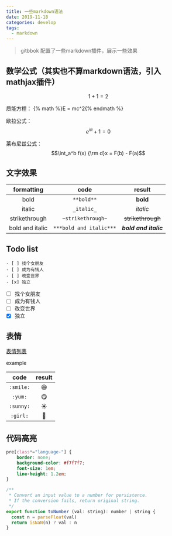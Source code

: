 ```yaml
---
title: 一些markdown语法
date: 2019-11-18
categories: develop
tags:
  - markdown
---
```


> gitbbok 配置了一些markdown插件，展示一些效果


## 数学公式（其实也不算markdown语法，引入mathjax插件）

$$1 + 1 = 2$$

质能方程： {% math %}E = mc^2{% endmath %}

欧拉公式：$$e^{i\pi} + 1 = 0$$

莱布尼兹公式：$$\int_a^b f(x) {\rm d}x = F(b) - F(a)$$

## 文字效果
| formatting | code | result |
| :------: | :------: | :------: |
| bold | `**bold**` | **bold** |
| italic | `_italic_` | _italic_ |
| strikethrough | `~strikethrough~` | ~~strikethrough~~ |
| bold and italic | `***bold and italic***` | ***bold and italic*** |

## Todo list
```
- [ ] 找个女朋友
- [ ] 成为有钱人
- [ ] 改变世界
- [x] 独立
```

- [ ] 找个女朋友
- [ ] 成为有钱人
- [ ] 改变世界
- [x] 独立

## 表情
[表情列表](https://www.webfx.com/tools/emoji-cheat-sheet/)

example

| code | result |
| :------: | :------: |
| `:smile:` | :smile: |
| `:yum:` | :yum: |
| `:sunny:` | :sunny: |
| `:girl:` | :girl: |

## 代码高亮

```css
pre[class*="language-"] {
    border: none;
    background-color: #f7f7f7;
    font-size: 1em;
    line-height: 1.2em;
}
```

```js
/**
 * Convert an input value to a number for persistence.
 * If the conversion fails, return original string.
 */
export function toNumber (val: string): number | string {
  const n = parseFloat(val)
  return isNaN(n) ? val : n
}
```

